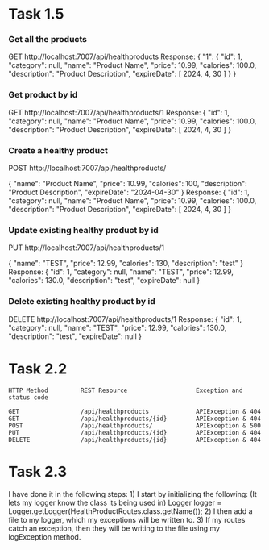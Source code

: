 # Task 1.5
### Get all the products
GET http://localhost:7007/api/healthproducts
Response: {
"1": {
"id": 1,
"category": null,
"name": "Product Name",
"price": 10.99,
"calories": 100.0,
"description": "Product Description",
"expireDate": [
2024,
4,
30
]
}
}

### Get product by id
GET http://localhost:7007/api/healthproducts/1
Response: {
"id": 1,
"category": null,
"name": "Product Name",
"price": 10.99,
"calories": 100.0,
"description": "Product Description",
"expireDate": [
2024,
4,
30
]
}

### Create a healthy product
POST http://localhost:7007/api/healthproducts/

{
"name": "Product Name",
"price": 10.99,
"calories": 100,
"description": "Product Description",
"expireDate": "2024-04-30"
}
Response: {
"id": 1,
"category": null,
"name": "Product Name",
"price": 10.99,
"calories": 100.0,
"description": "Product Description",
"expireDate": [
2024,
4,
30
]
}

### Update existing healthy product by id
PUT http://localhost:7007/api/healthproducts/1

{
"name": "TEST",
"price": 12.99,
"calories": 130,
"description": "test"
}
Response:
{
"id": 1,
"category": null,
"name": "TEST",
"price": 12.99,
"calories": 130.0,
"description": "test",
"expireDate": null
}

### Delete existing healthy product by id
DELETE http://localhost:7007/api/healthproducts/1
Response:
{
"id": 1,
"category": null,
"name": "TEST",
"price": 12.99,
"calories": 130.0,
"description": "test",
"expireDate": null
}

# Task 2.2
    HTTP Method         REST Resource                   Exception and status code
        
    GET                 /api/healthproducts             APIException & 404
    GET                 /api/healthproducts/{id}        APIException & 404
    POST                /api/healthproducts/            APIException & 500
    PUT                 /api/healthproducts/{id}        APIException & 404
    DELETE              /api/healthproducts/{id}        APIException & 404

# Task 2.3
I have done it in the following steps:
1)
I start by initializing the following: (It lets my logger know the class its being used in)
Logger logger = Logger.getLogger(HealthProductRoutes.class.getName());
2)
I then add a file to my logger, which my exceptions will be written to.
3)
If my routes catch an exception, then they will be writing to the file using my logException method.
